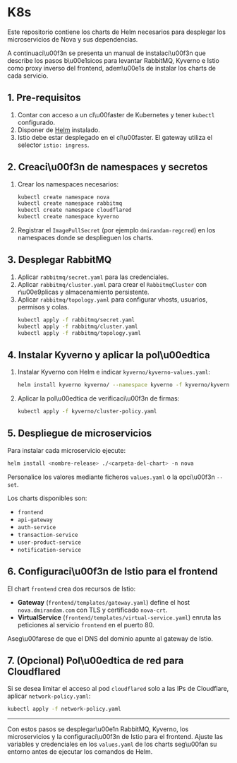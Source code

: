 # K8s

Este repositorio contiene los charts de Helm necesarios para desplegar los microservicios de Nova y sus dependencias.

A continuaci\u00f3n se presenta un manual de instalaci\u00f3n que describe los pasos b\u00e1sicos para levantar RabbitMQ, Kyverno e Istio como proxy inverso del frontend, adem\u00e1s de instalar los charts de cada servicio.

## 1. Pre-requisitos
1. Contar con acceso a un cl\u00faster de Kubernetes y tener `kubectl` configurado.
2. Disponer de [Helm](https://helm.sh/) instalado.
3. Istio debe estar desplegado en el cl\u00faster. El gateway utiliza el selector `istio: ingress`.

## 2. Creaci\u00f3n de namespaces y secretos
1. Crear los namespaces necesarios:
   ```bash
   kubectl create namespace nova
   kubectl create namespace rabbitmq
   kubectl create namespace cloudflared
   kubectl create namespace kyverno
   ```
2. Registrar el `ImagePullSecret` (por ejemplo `dmirandam-regcred`) en los namespaces donde se desplieguen los charts.

## 3. Desplegar RabbitMQ
1. Aplicar `rabbitmq/secret.yaml` para las credenciales.
2. Aplicar `rabbitmq/cluster.yaml` para crear el `RabbitmqCluster` con r\u00e9plicas y almacenamiento persistente.
3. Aplicar `rabbitmq/topology.yaml` para configurar vhosts, usuarios, permisos y colas.
   ```bash
   kubectl apply -f rabbitmq/secret.yaml
   kubectl apply -f rabbitmq/cluster.yaml
   kubectl apply -f rabbitmq/topology.yaml
   ```

## 4. Instalar Kyverno y aplicar la pol\u00edtica
1. Instalar Kyverno con Helm e indicar `kyverno/kyverno-values.yaml`:
   ```bash
   helm install kyverno kyverno/ --namespace kyverno -f kyverno/kyverno-values.yaml
   ```
2. Aplicar la pol\u00edtica de verificaci\u00f3n de firmas:
   ```bash
   kubectl apply -f kyverno/cluster-policy.yaml
   ```

## 5. Despliegue de microservicios
Para instalar cada microservicio ejecute:
   ```bash
   helm install <nombre-release> ./<carpeta-del-chart> -n nova
   ```
Personalice los valores mediante ficheros `values.yaml` o la opci\u00f3n `--set`.

Los charts disponibles son:
- `frontend`
- `api-gateway`
- `auth-service`
- `transaction-service`
- `user-product-service`
- `notification-service`

## 6. Configuraci\u00f3n de Istio para el frontend
El chart `frontend` crea dos recursos de Istio:
- **Gateway** (`frontend/templates/gateway.yaml`) define el host `nova.dmirandam.com` con TLS y certificado `nova-crt`.
- **VirtualService** (`frontend/templates/virtual-service.yaml`) enruta las peticiones al servicio `frontend` en el puerto 80.

Aseg\u00farese de que el DNS del dominio apunte al gateway de Istio.

## 7. (Opcional) Pol\u00edtica de red para Cloudflared
Si se desea limitar el acceso al pod `cloudflared` solo a las IPs de Cloudflare, aplicar `network-policy.yaml`:
   ```bash
   kubectl apply -f network-policy.yaml
   ```

---

Con estos pasos se desplegar\u00e1n RabbitMQ, Kyverno, los microservicios y la configuraci\u00f3n de Istio para el frontend. Ajuste las variables y credenciales en los `values.yaml` de los charts seg\u00fan su entorno antes de ejecutar los comandos de Helm.
